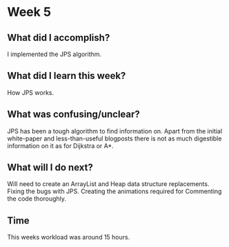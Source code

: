 # Week 5

## What did I accomplish?
I implemented the JPS algorithm. 

## What did I learn this week?
How JPS works.

## What was confusing/unclear?
JPS has been a tough algorithm to find information on. Apart from the initial white-paper and less-than-useful blogposts there is not as much digestible information on it as for Dijkstra or A*.

## What will I do next?
Will need to create an ArrayList and Heap data structure replacements. Fixing the bugs with JPS. Creating the animations required for 
Commenting the code thoroughly. 

## Time
This weeks workload was around 15 hours.
